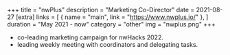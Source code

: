+++
title = "nwPlus"
description = "Marketing Co-Director"
date = 2021-08-27
[extra]
links = [
      { name = "main", link = "https://www.nwplus.io/" },
    ]
duration = "May 2021 - now"
category = "other"
img = "nwplus.png"
+++

- co-leading marketing campaign for nwHacks 2022.
- leading weekly meeting with coordinators and delegating tasks.
